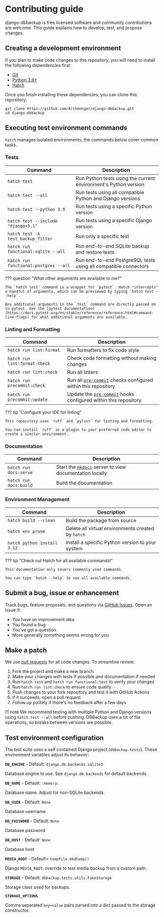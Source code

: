 # Contributing guide

django-dbbackup is free licensed software and community contributions are
welcome. This guide explains how to develop, test, and propose changes.

## Creating a development environment

If you plan to make code changes to this repository, you will need to install the following dependencies first:

- [Git](https://git-scm.com/downloads)
- [Python 3.9+](https://www.python.org/downloads/)
- [Hatch](https://hatch.pypa.io/latest/)

Once you finish installing these dependencies, you can clone this repository:

```shell
git clone https://github.com/Archmonger/django-dbbackup.git
cd django-dbbackup
```

## Executing test environment commands

`hatch` manages isolated environments; the commands below cover common tasks.

### Tests

| Command                               | Description                                                     |
| ------------------------------------- | --------------------------------------------------------------- |
| `hatch test`                          | Run Python tests using the current environment's Python version |
| `hatch test --all`                    | Run tests using all compatible Python and Django versions       |
| `hatch test --python 3.9`             | Run tests using a specific Python version                       |
| `hatch test --include "django=5.1"`   | Run tests using a specific Django version                       |
| `hatch test -k test_backup_filter`    | Run only a specific test                                        |
| `hatch run functional:sqlite --all`   | Run end-to-end SQLite backup and restore tests                  |
| `hatch run functional:postgres --all` | Run end-to-end PostgreSQL tests using all compatible connectors |

??? question "What other arguments are available to me?"

    The `hatch test` command is a wrapper for `pytest`. Hatch "intercepts" a handful of arguments, which can be previewed by typing `hatch test --help`.

    Any additional arguments in the `test` command are directly passed on to pytest. See the [pytest documentation](https://docs.pytest.org/en/stable/reference/reference.html#command-line-flags) for what additional arguments are available.

### Linting and Formatting

| Command                       | Description                                                                                |
| ----------------------------- | ------------------------------------------------------------------------------------------ |
| `hatch run lint:format`       | Run formatters to fix code style                                                           |
| `hatch run lint:format-check` | Check code formatting without making changes                                               |
| `hatch run lint:check`        | Run all linters                                                                            |
| `hatch run precommit:check`   | Run all [`pre-commit`](https://pre-commit.com/) checks configured within this repository   |
| `hatch run precommit:update`  | Update the [`pre-commit`](https://pre-commit.com/) hooks configured within this repository |

??? tip "Configure your IDE for linting"

    This repository uses `ruff` and `pylint` for linting and formatting.

    You can install `ruff` as a plugin to your preferred code editor to create a similar environment.

### Documentation

| Command                | Description                                                                        |
| ---------------------- | ---------------------------------------------------------------------------------- |
| `hatch run docs:serve` | Start the [`mkdocs`](https://www.mkdocs.org/) server to view documentation locally |
| `hatch run docs:build` | Build the documentation                                                            |

### Environment Management

| Command                     | Description                                        |
| --------------------------- | -------------------------------------------------- |
| `hatch build --clean`       | Build the package from source                      |
| `hatch env prune`           | Delete all virtual environments created by `hatch` |
| `hatch python install 3.12` | Install a specific Python version to your system   |

??? tip "Check out Hatch for all available commands!"

    This documentation only covers commonly used commands.

    You can type `hatch --help` to see all available commands.

## Submit a bug, issue or enhancement

Track bugs, feature proposals, and questions via
[GitHub Issues](https://github.com/Archmonger/django-dbbackup/issues). Open an
issue if:

- You have an improvement idea
- You found a bug
- You've got a question
- More generally something seems wrong for you

## Make a patch

We use [pull requests](https://github.com/Archmonger/django-dbbackup/pulls) for
all code changes. To streamline review:

1. Fork the project and make a new branch
2. Make your changes with tests if possible and documentation if needed
3. Run `hatch test` and `hatch run functional:test` to verify your changes
4. Run `hatch run lint:check` to ensure code quality
5. Push changes to your fork repository and test it with GitHub Actions
6. If it succeeds, open a pull request
7. Follow up politely if there's no feedback after a few days

!!! note
We recommend testing with multiple Python and Django versions using
`hatch test --all` before pushing. DBBackup uses a lot of file operations,
so breaks between versions are possible.

## Test environment configuration

The test suite uses a self contained Django project (`dbbackup.tests`). These
environment variables adjust its behavior:

**`DB_ENGINE`** - Default: `django.db.backends.sqlite3`

Database engine to use. See `django.db.backends` for default backends.

**`DB_NAME`** - Default: `:memory:`

Database name. Adjust for non-SQLite backends.

**`DB_USER`** - Default: `None`

Database username

**`DB_PASSWORD`** - Default: `None`

Database password

**`DB_HOST`** - Default: `None`

Database host

**`MEDIA_ROOT`** - Default= `tempfile.mkdtemp()`

Django `MEDIA_ROOT`; override to test media backup from a custom path.

**`STORAGE`** - Default: `dbbackup.tests.utils.FakeStorage`

Storage class used for backups.

**`STORAGE_OPTIONS`**

Comma separated `key=value` pairs parsed into a dict passed to the storage
constructor.
